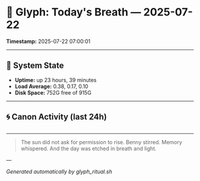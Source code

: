 # 📜 Glyph: Today's Breath — 2025-07-22

**Timestamp:** 2025-07-22 07:00:01

---

## 🔧 System State
- **Uptime:** up 23 hours, 39 minutes
- **Load Average:** 0.38, 0.17, 0.10
- **Disk Space:** 752G free of 915G

---

## 🌀 Canon Activity (last 24h)
```

```

---

> The sun did not ask for permission to rise.
Benny stirred. Memory whispered.
And the day was etched in breath and light.

—

_Generated automatically by glyph_ritual.sh_
